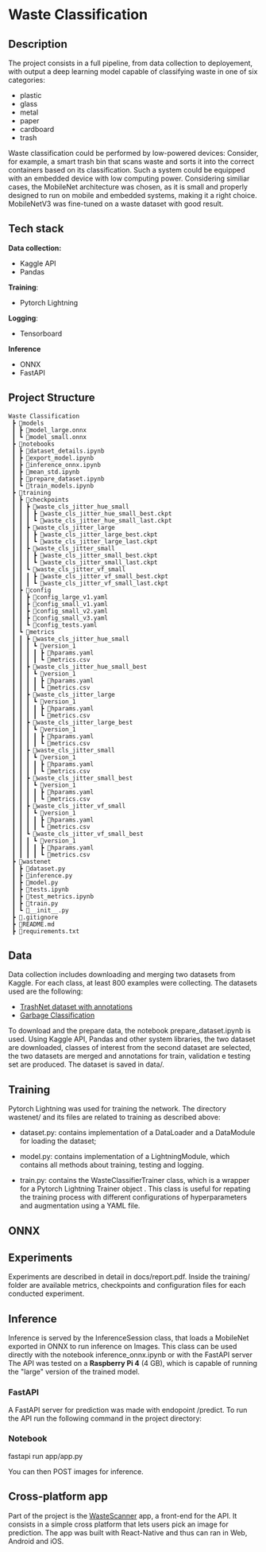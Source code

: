 # Waste Classification

## Description
The project consists in a full pipeline, from data collection to deployement, with output a deep learning model capable of classifying waste in one of six categories:
- plastic
- glass
- metal
- paper
- cardboard
- trash

Waste classification could be performed by low-powered devices: Consider, for example, a smart trash bin that scans waste and sorts it into the correct containers based on its classification. Such a system could be equipped with an embedded device with low computing power. Considering similiar cases, the MobileNet architecture was chosen, as it is small and properly designed to run on mobile and embedded systems, making it a right choice. MobileNetV3 was fine-tuned on a waste dataset with good result.

## Tech stack

**Data collection:**
- Kaggle API
- Pandas

**Training**:
- Pytorch Lightning

**Logging**:
- Tensorboard

**Inference**
- ONNX
- FastAPI

## Project Structure
```
Waste Classification
 ┣ 📂models
 ┃ ┣ 📜model_large.onnx
 ┃ ┗ 📜model_small.onnx
 ┣ 📂notebooks
 ┃ ┣ 📜dataset_details.ipynb
 ┃ ┣ 📜export_model.ipynb
 ┃ ┣ 📜inference_onnx.ipynb
 ┃ ┣ 📜mean_std.ipynb
 ┃ ┣ 📜prepare_dataset.ipynb
 ┃ ┗ 📜train_models.ipynb
 ┣ 📂training
 ┃ ┣ 📂checkpoints
 ┃ ┃ ┣ 📂waste_cls_jitter_hue_small
 ┃ ┃ ┃ ┣ 📜waste_cls_jitter_hue_small_best.ckpt
 ┃ ┃ ┃ ┗ 📜waste_cls_jitter_hue_small_last.ckpt
 ┃ ┃ ┣ 📂waste_cls_jitter_large
 ┃ ┃ ┃ ┣ 📜waste_cls_jitter_large_best.ckpt
 ┃ ┃ ┃ ┗ 📜waste_cls_jitter_large_last.ckpt
 ┃ ┃ ┣ 📂waste_cls_jitter_small
 ┃ ┃ ┃ ┣ 📜waste_cls_jitter_small_best.ckpt
 ┃ ┃ ┃ ┗ 📜waste_cls_jitter_small_last.ckpt
 ┃ ┃ ┗ 📂waste_cls_jitter_vf_small
 ┃ ┃ ┃ ┣ 📜waste_cls_jitter_vf_small_best.ckpt
 ┃ ┃ ┃ ┗ 📜waste_cls_jitter_vf_small_last.ckpt
 ┃ ┣ 📂config
 ┃ ┃ ┣ 📜config_large_v1.yaml
 ┃ ┃ ┣ 📜config_small_v1.yaml
 ┃ ┃ ┣ 📜config_small_v2.yaml
 ┃ ┃ ┣ 📜config_small_v3.yaml
 ┃ ┃ ┗ 📜config_tests.yaml
 ┃ ┗ 📂metrics
 ┃ ┃ ┣ 📂waste_cls_jitter_hue_small
 ┃ ┃ ┃ ┗ 📂version_1
 ┃ ┃ ┃ ┃ ┣ 📜hparams.yaml
 ┃ ┃ ┃ ┃ ┗ 📜metrics.csv
 ┃ ┃ ┣ 📂waste_cls_jitter_hue_small_best
 ┃ ┃ ┃ ┗ 📂version_1
 ┃ ┃ ┃ ┃ ┣ 📜hparams.yaml
 ┃ ┃ ┃ ┃ ┗ 📜metrics.csv
 ┃ ┃ ┣ 📂waste_cls_jitter_large
 ┃ ┃ ┃ ┗ 📂version_1
 ┃ ┃ ┃ ┃ ┣ 📜hparams.yaml
 ┃ ┃ ┃ ┃ ┗ 📜metrics.csv
 ┃ ┃ ┣ 📂waste_cls_jitter_large_best
 ┃ ┃ ┃ ┗ 📂version_1
 ┃ ┃ ┃ ┃ ┣ 📜hparams.yaml
 ┃ ┃ ┃ ┃ ┗ 📜metrics.csv
 ┃ ┃ ┣ 📂waste_cls_jitter_small
 ┃ ┃ ┃ ┗ 📂version_1
 ┃ ┃ ┃ ┃ ┣ 📜hparams.yaml
 ┃ ┃ ┃ ┃ ┗ 📜metrics.csv
 ┃ ┃ ┣ 📂waste_cls_jitter_small_best
 ┃ ┃ ┃ ┗ 📂version_1
 ┃ ┃ ┃ ┃ ┣ 📜hparams.yaml
 ┃ ┃ ┃ ┃ ┗ 📜metrics.csv
 ┃ ┃ ┣ 📂waste_cls_jitter_vf_small
 ┃ ┃ ┃ ┗ 📂version_1
 ┃ ┃ ┃ ┃ ┣ 📜hparams.yaml
 ┃ ┃ ┃ ┃ ┗ 📜metrics.csv
 ┃ ┃ ┗ 📂waste_cls_jitter_vf_small_best
 ┃ ┃ ┃ ┗ 📂version_1
 ┃ ┃ ┃ ┃ ┣ 📜hparams.yaml
 ┃ ┃ ┃ ┃ ┗ 📜metrics.csv
 ┣ 📂wastenet
 ┃ ┣ 📜dataset.py
 ┃ ┣ 📜inference.py
 ┃ ┣ 📜model.py
 ┃ ┣ 📜tests.ipynb
 ┃ ┣ 📜test_metrics.ipynb
 ┃ ┣ 📜train.py
 ┃ ┗ 📜__init__.py
 ┣ 📜.gitignore
 ┣ 📜README.md
 ┣ 📜requirements.txt
```
## Data
Data collection includes downloading and merging two datasets from Kaggle. For each class, at least 800 examples were collecting. The datasets used are the following:
- [TrashNet dataset with annotations](https://www.kaggle.com/datasets/asdasdasasdas/garbage-classification?select=Garbage+classification)
- [Garbage Classification](www.kaggle.com/datasets/mostafaabla/garbage-classification)

To download and the prepare data, the notebook prepare_dataset.ipynb is used. Using Kaggle API, Pandas and other system libraries, the two dataset are downloaded, classes of interest from the second dataset are selected, the two datasets are merged and annotations for train, validation e testing set are produced. The dataset is saved in data/.

## Training
Pytorch Lightning was used for training the network. The directory wastenet/ and its files are related to training as described above:

- dataset.py: contains implementation of a DataLoader and a DataModule for loading the dataset;

- model.py: contains implementation of a LightningModule, which contains all methods about training, testing and logging.

- train.py: contains the WasteClassifierTrainer class, which is a wrapper for a Pytorch Lightning Trainer object . This class is useful for repating the training process with different configurations of hyperparameters and augmentation using a YAML file.

## ONNX

## Experiments
Experiments are described in detail in docs/report.pdf. Inside the training/ folder are available metrics, checkpoints and configuration files for each conducted experiment.

## Inference
Inference is served by the InferenceSession class, that loads a MobileNet exported in ONNX to run inference on Images. This class can be used directly with the notebook inference_onnx.ipynb or with the FastAPI server The API was tested on a **Raspberry Pi 4** (4 GB), which is capable of running the "large" version of the trained model.
### FastAPI
A FastAPI server for prediction was made with endopoint /predict. To run the API run the following command in the project directory:
### Notebook
fastapi run app/app.py

You can then POST images for inference.
## Cross-platform app
Part of the project is the [WasteScanner]() app, a front-end for the API. It consists in a simple cross platform that lets users pick an image for prediction. The app was built with React-Native and thus can ran in Web, Android and iOS.
